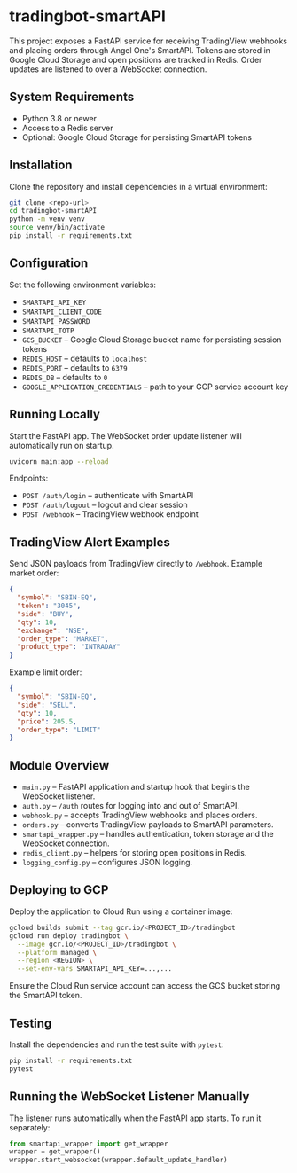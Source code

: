 # tradingbot-smartAPI

This project exposes a FastAPI service for receiving TradingView webhooks and placing orders through Angel One's SmartAPI. Tokens are stored in Google Cloud Storage and open positions are tracked in Redis. Order updates are listened to over a WebSocket connection.

## System Requirements

- Python 3.8 or newer
- Access to a Redis server
- Optional: Google Cloud Storage for persisting SmartAPI tokens

## Installation

Clone the repository and install dependencies in a virtual environment:

```bash
git clone <repo-url>
cd tradingbot-smartAPI
python -m venv venv
source venv/bin/activate
pip install -r requirements.txt
```

## Configuration

Set the following environment variables:

- `SMARTAPI_API_KEY`
- `SMARTAPI_CLIENT_CODE`
- `SMARTAPI_PASSWORD`
- `SMARTAPI_TOTP`
- `GCS_BUCKET` – Google Cloud Storage bucket name for persisting session tokens
- `REDIS_HOST` – defaults to `localhost`
- `REDIS_PORT` – defaults to `6379`
- `REDIS_DB` – defaults to `0`
- `GOOGLE_APPLICATION_CREDENTIALS` – path to your GCP service account key

## Running Locally

Start the FastAPI app. The WebSocket order update listener will automatically run on startup.

```bash
uvicorn main:app --reload
```

Endpoints:

- `POST /auth/login` – authenticate with SmartAPI
- `POST /auth/logout` – logout and clear session
- `POST /webhook` – TradingView webhook endpoint

## TradingView Alert Examples

Send JSON payloads from TradingView directly to `/webhook`. Example market order:

```json
{
  "symbol": "SBIN-EQ",
  "token": "3045",
  "side": "BUY",
  "qty": 10,
  "exchange": "NSE",
  "order_type": "MARKET",
  "product_type": "INTRADAY"
}
```

Example limit order:

```json
{
  "symbol": "SBIN-EQ",
  "side": "SELL",
  "qty": 10,
  "price": 205.5,
  "order_type": "LIMIT"
}
```

## Module Overview

- `main.py` – FastAPI application and startup hook that begins the WebSocket listener.
- `auth.py` – `/auth` routes for logging into and out of SmartAPI.
- `webhook.py` – accepts TradingView webhooks and places orders.
- `orders.py` – converts TradingView payloads to SmartAPI parameters.
- `smartapi_wrapper.py` – handles authentication, token storage and the WebSocket connection.
- `redis_client.py` – helpers for storing open positions in Redis.
- `logging_config.py` – configures JSON logging.

## Deploying to GCP

Deploy the application to Cloud Run using a container image:

```bash
gcloud builds submit --tag gcr.io/<PROJECT_ID>/tradingbot
gcloud run deploy tradingbot \
  --image gcr.io/<PROJECT_ID>/tradingbot \
  --platform managed \
  --region <REGION> \
  --set-env-vars SMARTAPI_API_KEY=...,...
```

Ensure the Cloud Run service account can access the GCS bucket storing the SmartAPI token.

## Testing

Install the dependencies and run the test suite with `pytest`:

```bash
pip install -r requirements.txt
pytest
```

## Running the WebSocket Listener Manually

The listener runs automatically when the FastAPI app starts. To run it separately:

```python
from smartapi_wrapper import get_wrapper
wrapper = get_wrapper()
wrapper.start_websocket(wrapper.default_update_handler)
```

